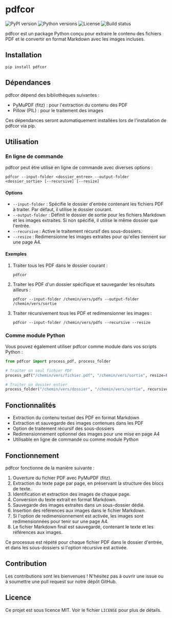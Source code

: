 # pdfcor

![PyPI version](https://img.shields.io/pypi/v/pdfcor.svg)
![Python versions](https://img.shields.io/pypi/pyversions/pdfcor.svg)
![License](https://img.shields.io/github/license/votre-nom-utilisateur/pdfcor.svg)
![Build status](https://img.shields.io/github/workflow/status/votre-nom-utilisateur/pdfcor/CI)

pdfcor est un package Python conçu pour extraire le contenu des fichiers PDF et le convertir en format Markdown avec les images incluses.

## Installation

```
pip install pdfcor
```

## Dépendances

pdfcor dépend des bibliothèques suivantes :

- PyMuPDF (fitz) : pour l'extraction du contenu des PDF
- Pillow (PIL) : pour le traitement des images

Ces dépendances seront automatiquement installées lors de l'installation de pdfcor via pip.

## Utilisation

### En ligne de commande

pdfcor peut être utilisé en ligne de commande avec diverses options :

```
pdfcor --input-folder <dossier_entree> --output-folder <dossier_sortie> [--recursive] [--resize]
```

#### Options

- `--input-folder` : Spécifie le dossier d'entrée contenant les fichiers PDF à traiter. Par défaut, il utilise le dossier courant.
- `--output-folder` : Définit le dossier de sortie pour les fichiers Markdown et les images extraites. Si non spécifié, il utilise le même dossier que l'entrée.
- `--recursive` : Active le traitement récursif des sous-dossiers.
- `--resize` : Redimensionne les images extraites pour qu'elles tiennent sur une page A4.

#### Exemples

1. Traiter tous les PDF dans le dossier courant :
   ```
   pdfcor
   ```

2. Traiter les PDF d'un dossier spécifique et sauvegarder les résultats ailleurs :
   ```
   pdfcor --input-folder /chemin/vers/pdfs --output-folder /chemin/vers/sortie
   ```

3. Traiter récursivement tous les PDF et redimensionner les images :
   ```
   pdfcor --input-folder /chemin/vers/pdfs --recursive --resize
   ```

### Comme module Python

Vous pouvez également utiliser pdfcor comme module dans vos scripts Python :

```python
from pdfcor import process_pdf, process_folder

# Traiter un seul fichier PDF
process_pdf("/chemin/vers/fichier.pdf", "/chemin/vers/sortie", resize=False)

# Traiter un dossier entier
process_folder("/chemin/vers/dossier", "/chemin/vers/sortie", recursive=True, resize=True)
```

## Fonctionnalités

- Extraction du contenu textuel des PDF en format Markdown
- Extraction et sauvegarde des images contenues dans les PDF
- Option de traitement récursif des sous-dossiers
- Redimensionnement optionnel des images pour une mise en page A4
- Utilisable en ligne de commande ou comme module Python

## Fonctionnement

pdfcor fonctionne de la manière suivante :

1. Ouverture du fichier PDF avec PyMuPDF (fitz).
2. Extraction du texte page par page, en préservant la structure des blocs de texte.
3. Identification et extraction des images de chaque page.
4. Conversion du texte extrait en format Markdown.
5. Sauvegarde des images extraites dans un sous-dossier dédié.
6. Insertion des références aux images dans le fichier Markdown.
7. Si l'option de redimensionnement est activée, les images sont redimensionnées pour tenir sur une page A4.
8. Le fichier Markdown final est sauvegardé, contenant le texte et les références aux images.

Ce processus est répété pour chaque fichier PDF dans le dossier d'entrée, et dans les sous-dossiers si l'option récursive est activée.

## Contribution

Les contributions sont les bienvenues ! N'hésitez pas à ouvrir une issue ou à soumettre une pull request sur notre dépôt GitHub.

## Licence

Ce projet est sous licence MIT. Voir le fichier `LICENSE` pour plus de détails.